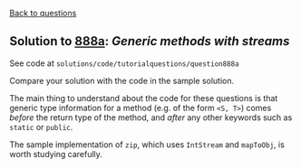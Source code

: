 [Back to questions](../README.md)

## Solution to [888a](../questions/888a): *Generic methods with streams*

See code at `solutions/code/tutorialquestions/question888a`

Compare your solution with the code in the sample solution.

The main thing to understand about the code for these questions is that generic type information for a method (e.g. of the form `<S, T>`) comes *before* the return type of the method, and *after* any other keywords such as `static` or `public`.

The sample implementation of `zip`, which uses `IntStream` and `mapToObj`, is worth studying carefully.